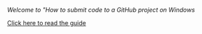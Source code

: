 *Welcome to "How to submit code to a GitHub project on Windows*

[Click here to read the guide](https://github.com/nycdotnet/FromZeroToPullRequestWindows/blob/master/FromZeroToPullRequestWindows.md)
